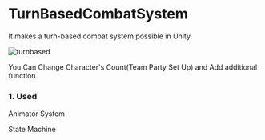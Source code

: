 # TurnBasedCombatSystem
It makes a turn-based combat system possible in Unity.

![turnbased](https://github.com/s2nchangeun2/TurnBasedCombatSystem/assets/132358969/6d8bdd5d-8a3c-42ca-996a-8c8999ddc1e1)

You Can Change Character's Count(Team Party Set Up) and Add additional function.

### 1. Used

Animator System

State Machine
